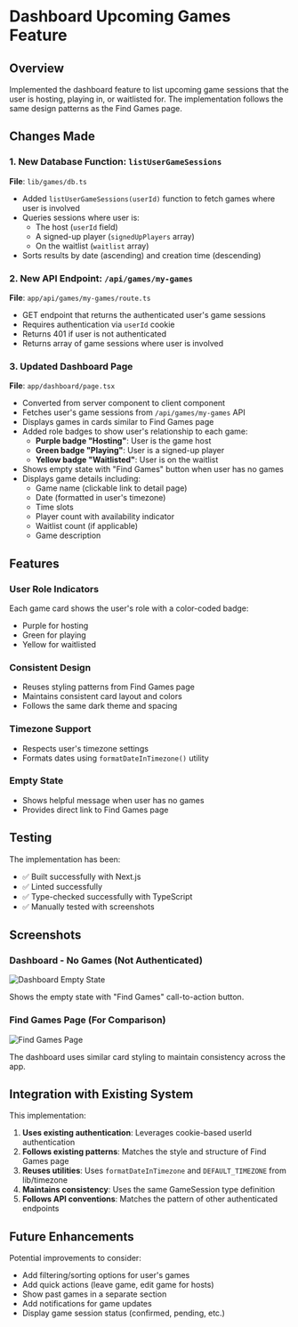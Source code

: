 # Dashboard Upcoming Games Feature

## Overview
Implemented the dashboard feature to list upcoming game sessions that the user is hosting, playing in, or waitlisted for. The implementation follows the same design patterns as the Find Games page.

## Changes Made

### 1. New Database Function: `listUserGameSessions`
**File**: `lib/games/db.ts`

- Added `listUserGameSessions(userId)` function to fetch games where user is involved
- Queries sessions where user is:
  - The host (`userId` field)
  - A signed-up player (`signedUpPlayers` array)
  - On the waitlist (`waitlist` array)
- Sorts results by date (ascending) and creation time (descending)

### 2. New API Endpoint: `/api/games/my-games`
**File**: `app/api/games/my-games/route.ts`

- GET endpoint that returns the authenticated user's game sessions
- Requires authentication via `userId` cookie
- Returns 401 if user is not authenticated
- Returns array of game sessions where user is involved

### 3. Updated Dashboard Page
**File**: `app/dashboard/page.tsx`

- Converted from server component to client component
- Fetches user's game sessions from `/api/games/my-games` API
- Displays games in cards similar to Find Games page
- Added role badges to show user's relationship to each game:
  - **Purple badge "Hosting"**: User is the game host
  - **Green badge "Playing"**: User is a signed-up player
  - **Yellow badge "Waitlisted"**: User is on the waitlist
- Shows empty state with "Find Games" button when user has no games
- Displays game details including:
  - Game name (clickable link to detail page)
  - Date (formatted in user's timezone)
  - Time slots
  - Player count with availability indicator
  - Waitlist count (if applicable)
  - Game description

## Features

### User Role Indicators
Each game card shows the user's role with a color-coded badge:
- Purple for hosting
- Green for playing
- Yellow for waitlisted

### Consistent Design
- Reuses styling patterns from Find Games page
- Maintains consistent card layout and colors
- Follows the same dark theme and spacing

### Timezone Support
- Respects user's timezone settings
- Formats dates using `formatDateInTimezone()` utility

### Empty State
- Shows helpful message when user has no games
- Provides direct link to Find Games page

## Testing

The implementation has been:
- ✅ Built successfully with Next.js
- ✅ Linted successfully
- ✅ Type-checked successfully with TypeScript
- ✅ Manually tested with screenshots

## Screenshots

### Dashboard - No Games (Not Authenticated)
![Dashboard Empty State](https://github.com/user-attachments/assets/28b50d65-e997-4913-953c-6018f8585dfb)

Shows the empty state with "Find Games" call-to-action button.

### Find Games Page (For Comparison)
![Find Games Page](https://github.com/user-attachments/assets/21d1befd-f77c-4a05-8181-2424615e6c18)

The dashboard uses similar card styling to maintain consistency across the app.

## Integration with Existing System

This implementation:
1. **Uses existing authentication**: Leverages cookie-based userId authentication
2. **Follows existing patterns**: Matches the style and structure of Find Games page
3. **Reuses utilities**: Uses `formatDateInTimezone` and `DEFAULT_TIMEZONE` from lib/timezone
4. **Maintains consistency**: Uses the same GameSession type definition
5. **Follows API conventions**: Matches the pattern of other authenticated endpoints

## Future Enhancements

Potential improvements to consider:
- Add filtering/sorting options for user's games
- Add quick actions (leave game, edit game for hosts)
- Show past games in a separate section
- Add notifications for game updates
- Display game session status (confirmed, pending, etc.)
